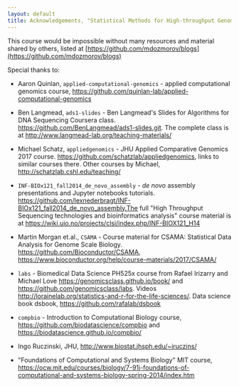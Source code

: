 ```yaml
---
layout: default
title: Acknowledgements, "Statistical Methods for High-throughput Genomic Data I" course, BIOS 567
---
```


This course would be impossible without many resources and material shared by others, listed at [https://github.com/mdozmorov/blogs](https://github.com/mdozmorov/blogs)

Special thanks to:

- Aaron Quinlan, `applied-computational-genomics` - applied computational genomics course, https://github.com/quinlan-lab/applied-computational-genomics

- Ben Langmead, `ads1-slides` - Ben Langmead's Slides for Algorithms for DNA Sequencing Coursera class. https://github.com/BenLangmead/ads1-slides.git. The complete class is at http://www.langmead-lab.org/teaching-materials/

- Michael Schatz, `appliedgenomics` - JHU Applied Comparative Genomics 2017 course. https://github.com/schatzlab/appliedgenomics, links to similar courses there. Other courses by Michael, http://schatzlab.cshl.edu/teaching/

- `INF-BIOx121_fall2014_de_novo_assembly` - _de novo_ assembly presentations and Jupyter notebooks tutorials. https://github.com/lexnederbragt/INF-BIOx121_fall2014_de_novo_assembly.The full "High Throughput Sequencing technologies and bioinformatics analysis" course material is at https://wiki.uio.no/projects/clsi/index.php/INF-BIOX121_H14

- Martin Morgan et.al., `CSAMA` - Course material for CSAMA: Statistical Data Analysis for Genome Scale Biology. https://github.com/Bioconductor/CSAMA, https://www.bioconductor.org/help/course-materials/2017/CSAMA/

- `labs` - Biomedical Data Science PH525x course from Rafael Irizarry and Michael Love https://genomicsclass.github.io/book/ and https://github.com/genomicsclass/labs. Videos http://lorainelab.org/statistics-and-r-for-the-life-sciences/. Data science book dsbook, https://github.com/rafalab/dsbook

- `compbio` - Introduction to Computational Biology course, https://github.com/biodatascience/compbio and https://biodatascience.github.io/compbio/

- Ingo Ruczinski, JHU, http://www.biostat.jhsph.edu/~iruczins/

- "Foundations of Computational and Systems Biology" MIT course, https://ocw.mit.edu/courses/biology/7-91j-foundations-of-computational-and-systems-biology-spring-2014/index.htm
